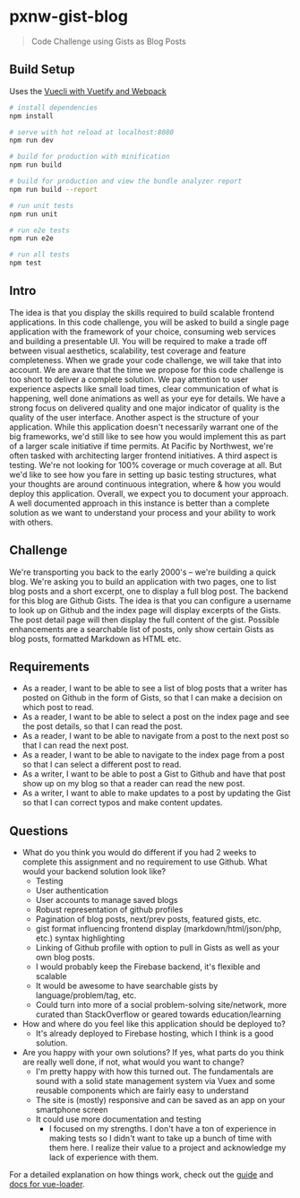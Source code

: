 # pxnw-gist-blog

> Code Challenge using Gists as Blog Posts

## Build Setup

Uses the [Vuecli with Vuetify and Webpack](https://github.com/vuetifyjs/webpack-advanced)

``` bash
# install dependencies
npm install

# serve with hot reload at localhost:8080
npm run dev

# build for production with minification
npm run build

# build for production and view the bundle analyzer report
npm run build --report

# run unit tests
npm run unit

# run e2e tests
npm run e2e

# run all tests
npm test
```

## Intro

The idea is that you display the skills required to build scalable frontend
applications. In this code challenge, you will be asked to build a single page application with the framework of your choice, consuming web services and building a presentable UI.
You will be required to make a trade off between visual aesthetics, scalability, test coverage and feature completeness. When we grade your code challenge, we will take that into account. We are aware that the time we propose for this code challenge is too short to deliver a complete solution.
We pay attention to user experience aspects like small load times, clear
communication of what is happening, well done animations as well as your eye for details. We have a strong focus on delivered quality and one major indicator of quality is the quality of the user interface.
Another aspect is the structure of your application. While this application doesn't necessarily warrant one of the big frameworks, we'd still like to see how you would implement this as part of a larger scale initiative if time permits. At Pacific by Northwest, we're often tasked with architecting larger frontend initiatives.
A third aspect is testing. We're not looking for 100% coverage or much coverage at all. But we'd like to see how you fare in setting up basic testing structures, what your thoughts are around continuous integration, where & how you would deploy this application.
Overall, we expect you to document your approach. A well documented approach in this instance is better than a complete solution as we want to understand your process and your ability to work with others.

## Challenge

We're transporting you back to the early 2000's – we're building a quick blog.
We're asking you to build an application with two pages, one to list blog posts and
a short excerpt, one to display a full blog post. The backend for this blog are Github
Gists. The idea is that you can configure a username to look up on Github and the
index page will display excerpts of the Gists. The post detail page will then display
the full content of the gist. Possible enhancements are a searchable list of posts,
only show certain Gists as blog posts, formatted Markdown as HTML etc.

## Requirements

* As a reader, I want to be able to see a list of blog posts that a writer has posted on Github in the form of Gists, so that I can make a decision on which post to read.
* As a reader, I want to be able to select a post on the index page and see the post details, so that I can read the post.
* As a reader, I want to be able to navigate from a post to the next post so that I can read the next post.
* As a reader, I want to be able to navigate to the index page from a post so that I can select a different post to read.
* As a writer, I want to be able to post a Gist to Github and have that post show up on my blog so that a reader can read the new post.
* As a writer, I want to able to make updates to a post by updating the Gist so that I can correct typos and make content updates.

## Questions

* What do you think you would do different if you had 2 weeks to complete this assignment and no requirement to use Github. What would your backend solution look like?
  * Testing
  * User authentication
  * User accounts to manage saved blogs
  * Robust representation of github profiles
  * Pagination of blog posts, next/prev posts, featured gists, etc.
  * gist format influencing frontend display (markdown/html/json/php, etc.) syntax highlighting
  * Linking of Github profile with option to pull in Gists as well as your own blog posts.
  * I would probably keep the Firebase backend, it's flexible and scalable
  * It would be awesome to have searchable gists by language/problem/tag, etc.
  * Could turn into more of a social problem-solving site/network, more curated than StackOverflow or geared towards education/learning
* How and where do you feel like this application should be deployed to?
  * It's already deployed to Firebase hosting, which I think is a good solution.
* Are you happy with your own solutions? If yes, what parts do you think are really well done, if not, what would you want to change?
  * I'm pretty happy with how this turned out. The fundamentals are sound with a solid state management system via Vuex and some reusable components which are fairly easy to understand
  * The site is (mostly) responsive and can be saved as an app on your smartphone screen
  * It could use more documentation and testing
    * I focused on my strengths. I don't have a ton of experience in making tests so I didn't want to take up a bunch of time with them here. I realize their value to a project and acknowledge my lack of experience with them.


For a detailed explanation on how things work, check out the [guide](http://vuejs-templates.github.io/webpack/) and [docs for vue-loader](http://vuejs.github.io/vue-loader).
